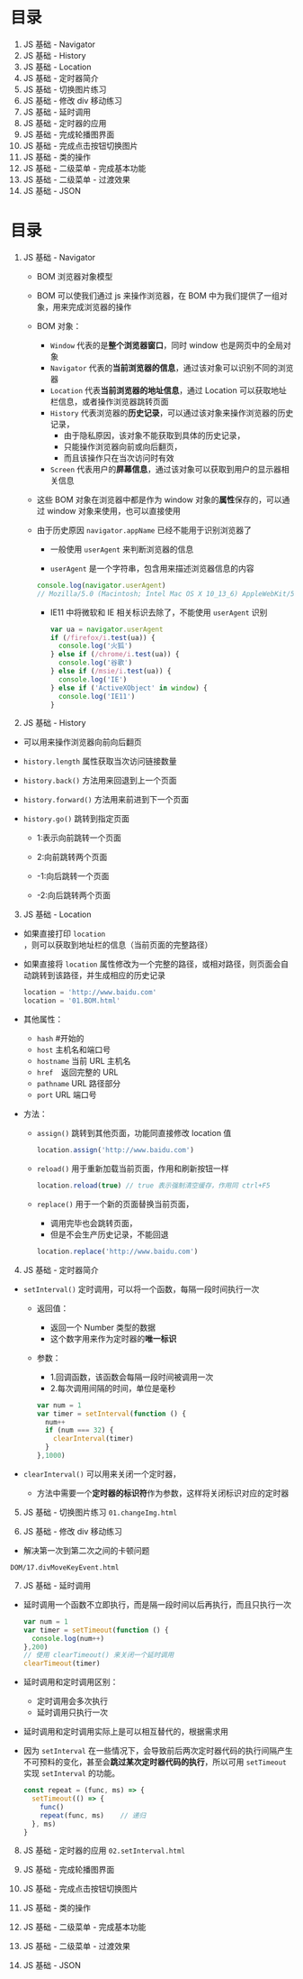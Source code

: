 # 目录

1. JS 基础 - Navigator
2. JS 基础 - History
3. JS 基础 - Location
4. JS 基础 - 定时器简介
5. JS 基础 - 切换图片练习
6. JS 基础 - 修改 div 移动练习
7. JS 基础 - 延时调用
8. JS 基础 - 定时器的应用
9. JS 基础 - 完成轮播图界面
10. JS 基础 - 完成点击按钮切换图片
11. JS 基础 - 类的操作
12. JS 基础 - 二级菜单 - 完成基本功能
13. JS 基础 - 二级菜单 - 过渡效果
14. JS 基础 - JSON

# 目录

1. JS 基础 - Navigator

   - BOM 浏览器对象模型

   - BOM 可以使我们通过 js 来操作浏览器，在 BOM 中为我们提供了一组对象，用来完成浏览器的操作

   - BOM 对象：

     - ```Window``` 代表的是**整个浏览器窗口**，同时 window 也是网页中的全局对象
     - ```Navigator``` 代表的**当前浏览器的信息**，通过该对象可以识别不同的浏览器
     - ```Location``` 代表**当前浏览器的地址信息**，通过 Location 可以获取地址栏信息，或者操作浏览器跳转页面
     - ```History``` 代表浏览器的**历史记录**，可以通过该对象来操作浏览器的历史记录，
       - 由于隐私原因，该对象不能获取到具体的历史记录，
       - 只能操作浏览器向前或向后翻页，
       - 而且该操作只在当次访问时有效
     - ```Screen``` 代表用户的**屏幕信息**，通过该对象可以获取到用户的显示器相关信息

   - 这些 BOM 对象在浏览器中都是作为 window 对象的**属性**保存的，可以通过 window 对象来使用，也可以直接使用

   - 由于历史原因 ```navigator.appName``` 已经不能用于识别浏览器了

     - 一般使用 ```userAgent``` 来判断浏览器的信息

     -  ```userAgent``` 是一个字符串，包含用来描述浏览器信息的内容

       ```javascript
       console.log(navigator.userAgent)
       // Mozilla/5.0 (Macintosh; Intel Mac OS X 10_13_6) AppleWebKit/537.36 (KHTML, like Gecko) Chrome/87.0.4280.88 Safari/537.36
       ```

     - IE11 中将微软和 IE 相关标识去除了，不能使用 ```userAgent``` 识别

       ```javascript
       var ua = navigator.userAgent
       if (/firefox/i.test(ua)) {
         console.log('火狐')
       } else if (/chrome/i.test(ua)) {
         console.log('谷歌')
       } else if (/msie/i.test(ua)) {
         console.log('IE')
       } else if ('ActiveXObject' in window) {
         console.log('IE11')
       }
       ```

       

2. JS 基础 - History
  - 可以用来操作浏览器向前向后翻页

  - ```history.length``` 属性获取当次访问链接数量

  - ```history.back()``` 方法用来回退到上一个页面

  - ```history.forward()``` 方法用来前进到下一个页面

  - ```history.go()```  跳转到指定页面

    - 1:表示向前跳转一个页面

    - 2:向前跳转两个页面

    - -1:向后跳转一个页面

    - -2:向后跳转两个页面

    

3. JS 基础 - Location
  - 如果直接打印 ```location``` ，则可以获取到地址栏的信息（当前页面的完整路径）

  - 如果直接将 ```location``` 属性修改为一个完整的路径，或相对路径，则页面会自动跳转到该路径，并生成相应的历史记录

    ```javascript
    location = 'http://www.baidu.com'
    location = '01.BOM.html'
    ```

  - 其他属性：

    - ```hash``` #开始的
    - ```host``` 主机名和端口号
    - ```hostname``` 当前 URL 主机名
    - ```href  ```返回完整的 URL
    - ```pathname``` URL 路径部分
    - ```port``` URL 端口号

  - 方法：

    - ```assign()``` 跳转到其他页面，功能同直接修改 location 值

      ```javascript
      location.assign('http://www.baidu.com')
      ```

    - ```reload()``` 用于重新加载当前页面，作用和刷新按钮一样

      ```javascript
      location.reload(true)	// true 表示强制清空缓存，作用同 ctrl+F5
      ```

    - ```replace()``` 用于一个新的页面替换当前页面，

      - 调用完毕也会跳转页面，
      - 但是不会生产历史记录，不能回退

      ```javascript
      location.replace('http://www.baidu.com')
      ```

      

4. JS 基础 - 定时器简介
  - ```setInterval()``` 定时调用，可以将一个函数，每隔一段时间执行一次

    - 返回值：
      - 返回一个 Number 类型的数据
      - 这个数字用来作为定时器的**唯一标识**

    - 参数：

      - 1.回调函数，该函数会每隔一段时间被调用一次
      - 2.每次调用间隔的时间，单位是毫秒

      ```javascript
      var num = 1
      var timer = setInterval(function () {
        num++
        if (num === 32) {
          clearInterval(timer)
        }
      },1000)
      
      ```

  - ```clearInterval()``` 可以用来关闭一个定时器，

    - 方法中需要一个**定时器的标识符**作为参数，这样将关闭标识对应的定时器

    

5. JS 基础 - 切换图片练习
```01.changeImg.html```

6. JS 基础 - 修改 div 移动练习
  - 解决第一次到第二次之间的卡顿问题

  ```DOM/17.divMoveKeyEvent.html```

7. JS 基础 - 延时调用
  - 延时调用一个函数不立即执行，而是隔一段时间以后再执行，而且只执行一次

    ```javascript
    var num = 1
    var timer = setTimeout(function () {
      console.log(num++)
    },200)
    // 使用 clearTimeout() 来关闭一个延时调用
    clearTimeout(timer)
    ```

  - 延时调用和定时调用区别：

    - 定时调用会多次执行
    - 延时调用只执行一次

  - 延时调用和定时调用实际上是可以相互替代的，根据需求用

  - 因为 `setInterval` 在一些情况下，会导致前后两次定时器代码的执行间隔产生不可预料的变化，甚至会**跳过某次定时器代码的执行**，所以可用 `setTimeout` 实现 `setInterval` 的功能。

    ```javascript
    const repeat = (func, ms) => {
      setTimeout(() => {
        func()
        repeat(func, ms)	// 递归
      }, ms)
    }
    ```

  

8. JS 基础 - 定时器的应用
```02.setInterval.html```



9. JS 基础 - 完成轮播图界面

10. JS 基础 - 完成点击按钮切换图片

11. JS 基础 - 类的操作

12. JS 基础 - 二级菜单 - 完成基本功能

13. JS 基础 - 二级菜单 - 过渡效果

14. JS 基础 - JSON